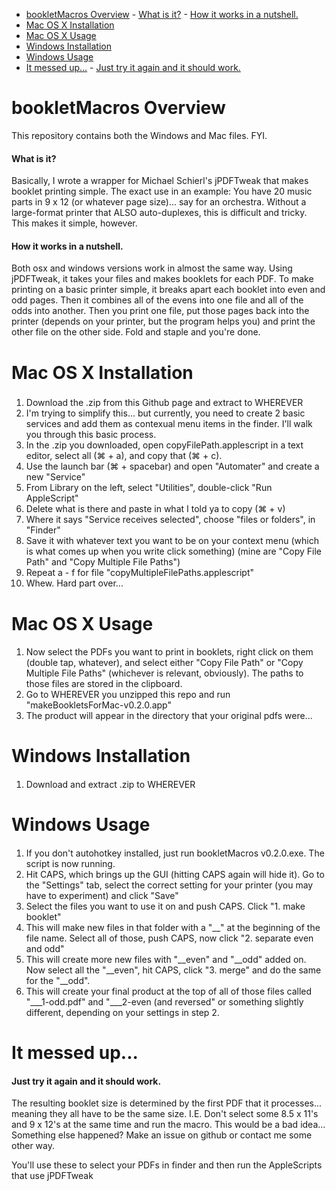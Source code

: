 - [bookletMacros Overview](#bookletmacros-overview)
      - [What is it?](#what-is-it)
      - [How it works in a nutshell.](#how-it-works-in-a-nutshell)
- [Mac OS X Installation](#mac-os-x-installation)
- [Mac OS X Usage](#mac-os-x-usage)
- [Windows Installation](#windows-installation)
- [Windows Usage](#windows-usage)
- [It messed up...](#it-messed-up)
      - [Just try it again and it should work.](#just-try-it-again-and-it-should-work)

<!-- END doctoc generated TOC please keep comment here to allow auto update -->

# bookletMacros Overview
This repository contains both the Windows and Mac files. FYI. 

#### What is it?
Basically, I wrote a wrapper for Michael Schierl's jPDFTweak that makes booklet printing simple. The exact use in an example: You have 20 music parts in 9 x 12 (or whatever page size)... say for an orchestra. Without a large-format printer that ALSO auto-duplexes, this is difficult and tricky. This makes it simple, however. 

#### How it works in a nutshell.
Both osx and windows versions work in almost the same way. Using jPDFTweak, it takes your files and makes booklets for each PDF. To make printing on a basic printer simple, it breaks apart each booklet into even and odd pages. Then it combines all of the evens into one file and all of the odds into another. Then you print one file, put those pages back into the printer (depends on your printer, but the program helps you) and print the other file on the other side. Fold and staple and you're done.

# Mac OS X Installation
###
1. Download the .zip from this Github page and extract to WHEREVER
2.  I'm trying to simplify this... but currently, you need to create 2 basic services and add them as contexual menu items in the finder. I'll walk you through this basic process.
  1. In the .zip you downloaded, open copyFilePath.applescript in a text editor, select all (⌘ + a), and copy that (⌘ + c).
  2. Use the launch bar (⌘ + spacebar) and open "Automater" and create a new "Service"
  3. From Library on the left, select "Utilities", double-click "Run AppleScript"
  4. Delete what is there and paste in what I told ya to copy (⌘ + v)
  5. Where it says "Service receives selected", choose "files or folders", in "Finder"
  6. Save it with whatever text you want to be on your context menu (which is what comes up when you write click something) (mine are "Copy File Path" and "Copy Multiple File Paths")
  7. Repeat a - f for file "copyMultipleFilePaths.applescript"
3. Whew. Hard part over...

# Mac OS X Usage
####
1. Now select the PDFs you want to print in booklets, right click on them (double tap, whatever), and select either "Copy File Path" or "Copy Multiple File Paths" (whichever is relevant, obviously). The paths to those files are stored in the clipboard.
2. Go to WHEREVER you unzipped this repo and run "makeBookletsForMac-v0.2.0.app"
3. The product will appear in the directory that your original pdfs were...

# Windows Installation
####
1. Download and extract .zip to WHEREVER

# Windows Usage
####
1. If you don't autohotkey installed, just run bookletMacros v0.2.0.exe. The script is now running.
2. Hit CAPS, which brings up the GUI (hitting CAPS again will hide it). Go to the "Settings" tab, select the correct setting for your printer (you may have to experiment) and click "Save"
3. Select the files you want to use it on and push CAPS. Click "1. make booklet"
4. This will make new files in that folder with a "__" at the beginning of the file name. Select all of those, push CAPS, now click "2. separate even and odd"
5. This will create more new files with "__even" and "__odd" added on. Now select all the "__even", hit CAPS, click "3. merge" and do the same for the "__odd".
6. This will create your final product at the top of all of those files called "___1-odd.pdf" and "___2-even (and reversed" or something slightly different, depending on your settings in step 2.


# It messed up...
#### Just try it again and it should work.
The resulting booklet size is determined by the first PDF that it processes... meaning they all have to be the same size. I.E. Don't select some 8.5 x 11's and 9 x 12's at the same time and run the macro. This would be a bad idea...
Something else happened? Make an issue on github or contact me some other way.

You'll use these to select your PDFs in finder and then run the AppleScripts that use jPDFTweak
